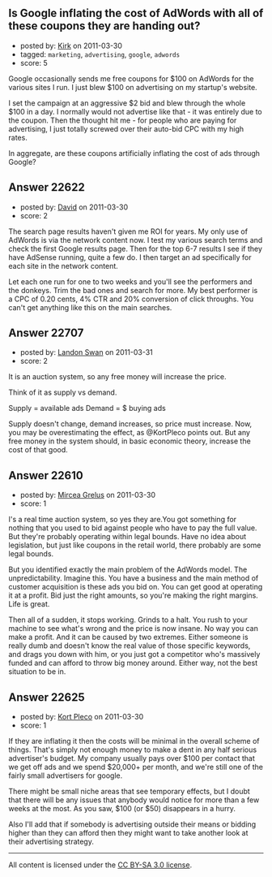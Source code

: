 ## Is Google inflating the cost of AdWords with all of these coupons they are handing out?

- posted by: [Kirk](https://stackexchange.com/users/-1/520-kirk) on 2011-03-30
- tagged: `marketing`, `advertising`, `google`, `adwords`
- score: 5

Google occasionally sends me free coupons for $100 on AdWords for the various sites I run. I just blew $100 on advertising on my startup's website.

I set the campaign at an aggressive $2 bid and blew through the whole $100 in a day. I normally would not advertise like that - it was entirely due to the coupon. Then the thought hit me - for people who are paying for advertising, I just totally screwed over their auto-bid CPC with my high rates.

In aggregate, are these coupons artificially inflating the cost of ads through Google?


## Answer 22622

- posted by: [David](https://stackexchange.com/users/-1/5460-david) on 2011-03-30
- score: 2

The search page results haven't given me ROI for years. My only use of AdWords is via the network content now. I test my various search terms and check the first Google results page. Then for the top 6-7 results I see if they have AdSense running, quite a few do. I then target an ad specifically for each site in the network content.

Let each one run for one to two weeks and you'll see the performers and the donkeys. Trim the bad ones and search for more. My best performer is a CPC of 0.20 cents, 4% CTR and 20% conversion of click throughs. You can't get anything like this on the main searches.


## Answer 22707

- posted by: [Landon Swan](https://stackexchange.com/users/-1/8815-landon-swan) on 2011-03-31
- score: 2

It is an auction system, so any free money will increase the price.

Think of it as supply vs demand.

Supply = available ads
Demand = $ buying ads

Supply doesn't change, demand increases, so price must increase. Now, you may be overestimating the effect, as @KortPleco points out. But any free money in the system should, in basic economic theory, increase the cost of that good.


## Answer 22610

- posted by: [Mircea Grelus](https://stackexchange.com/users/-1/1822-mircea-grelus) on 2011-03-30
- score: 1

I's a real time auction system, so yes they are.You got something for nothing that you used to bid against people who have to pay the full value. But they're probably operating within legal bounds. Have no idea about legislation, but just like coupons in the retail world, there probably are some legal bounds.

But you identified exactly the main problem of the AdWords model. The unpredictability. Imagine this. You have a business and the main method of customer acquisition is these ads you bid on. You can get good at operating it at a profit. Bid just the right amounts, so you're making the right margins. Life is great. 

Then all of a sudden, it stops working. Grinds to a halt. You rush to your machine to see what's wrong and the price is now insane. No way you can make a profit. And it can be caused by two extremes. Either someone is really dumb and doesn't know the real value of those specific keywords, and drags you down with him, or you just got a competitor who's massively funded and can afford to throw big money around. Either way, not the best situation to be in.


## Answer 22625

- posted by: [Kort Pleco](https://stackexchange.com/users/-1/7876-kort-pleco) on 2011-03-30
- score: 1

If they are inflating it then the costs will be minimal in the overall scheme of things. That's simply not enough money to make a dent in any half serious advertiser's budget. My company usually pays over $100 per contact that we get off ads and we spend $20,000+ per month, and we're still one of the fairly small advertisers for google.

There might be small niche areas that see temporary effects, but I doubt that there will be any issues that anybody would notice for more than a few weeks at the most. As you saw, $100 (or $50) disappears in a hurry. 

Also I'll add that if somebody is advertising outside their means or bidding higher than they can afford then they might want to take another look at their advertising strategy. 



---

All content is licensed under the [CC BY-SA 3.0 license](https://creativecommons.org/licenses/by-sa/3.0/).
